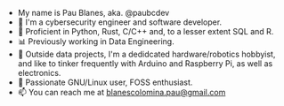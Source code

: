 - My name is Pau Blanes, aka. @paubcdev
- 🔐 I'm a cybersecurity engineer and software developer.
- 💬 Proficient in Python, Rust, C/C++ and, to a lesser extent SQL and R.
- 📊 Previously working in Data Engineering.
- 🤖 Outside data projects, I'm a dedidcated hardware/robotics hobbyist, and like to tinker frequently with Arduino and Raspberry Pi, as well as electronics.
- 🐧 Passionate GNU/Linux user, FOSS enthusiast.
- 📫 You can reach me at blanescolomina.pau@gmail.com

<!---
paubcdev/paubcdev is a ✨ special ✨ repository because its `README.md` (this file) appears on your GitHub profile.
You can click the Preview link to take a look at your changes.
--->
